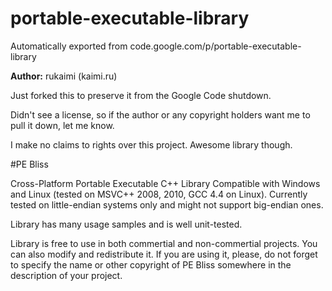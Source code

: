 # portable-executable-library
Automatically exported from code.google.com/p/portable-executable-library

**Author:** rukaimi (kaimi.ru)

Just forked this to preserve it from the Google Code shutdown. 

Didn't see a license, so if the author or any copyright holders want me to pull it down, let me know. 

I make no claims to rights over this project. Awesome library though.

#PE Bliss

Cross-Platform Portable Executable C++ Library
Compatible with Windows and Linux (tested on MSVC++ 2008, 2010, GCC 4.4 on Linux). Currently tested on little-endian systems only and might not support big-endian ones.

Library has many usage samples and is well unit-tested.

Library is free to use in both commertial and non-commertial projects. You can also modify and redistribute it. If you are using it, please, do not forget to specify the name or other copyright of PE Bliss somewhere in the description of your project.
